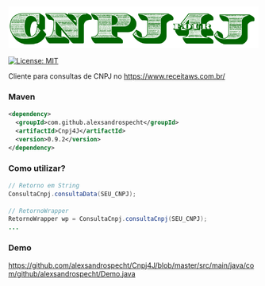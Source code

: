 ![alt tag](https://github.com/alexsandrospecht/Cnpj4J/blob/master/images/logo.PNG)


[![License: MIT](https://img.shields.io/badge/License-MIT-yellow.svg)](https://opensource.org/licenses/MIT)

Cliente para consultas de CNPJ no https://www.receitaws.com.br/


### Maven
``` xml
<dependency>
  <groupId>com.github.alexsandrospecht</groupId>
  <artifactId>Cnpj4J</artifactId>
  <version>0.9.2</version>
</dependency>
```

### Como utilizar?
```java
// Retorno em String
ConsultaCnpj.consultaData(SEU_CNPJ);

// RetornoWrapper
RetornoWrapper wp = ConsultaCnpj.consultaCnpj(SEU_CNPJ);
...
```


### Demo
https://github.com/alexsandrospecht/Cnpj4J/blob/master/src/main/java/com/github/alexsandrospecht/Demo.java
